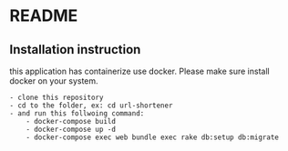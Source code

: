 # README

## Installation instruction
this application has containerize use docker. Please make sure install docker on your system.

```
- clone this repository
- cd to the folder, ex: cd url-shortener
- and run this follwoing command:
	- docker-compose build
	- docker-compose up -d
	- docker-compose exec web bundle exec rake db:setup db:migrate

